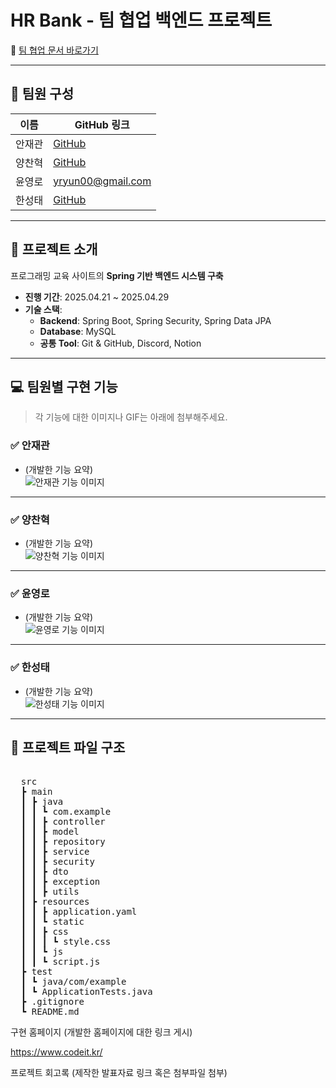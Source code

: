 # HR Bank - 팀 협업 백엔드 프로젝트

📌 [팀 협업 문서 바로가기](링크를_여기에_삽입하세요)

---

## 👥 팀원 구성

| 이름     | GitHub 링크            |
|----------|------------------------|
| 안재관   | [GitHub](https://github.com/kkwan99) |
| 양찬혁   | [GitHub](개인_GitHub_링크) |
| 윤영로   | yryun00@gmail.com |
| 한성태   | [GitHub](개인_GitHub_링크) |

---

## 📝 프로젝트 소개

프로그래밍 교육 사이트의 **Spring 기반 백엔드 시스템 구축**  
- **진행 기간**: 2025.04.21 ~ 2025.04.29  
- **기술 스택**:  
  - **Backend**: Spring Boot, Spring Security, Spring Data JPA  
  - **Database**: MySQL  
  - **공통 Tool**: Git & GitHub, Discord, Notion

---

## 💻 팀원별 구현 기능

> 각 기능에 대한 이미지나 GIF는 아래에 첨부해주세요.

### ✅ 안재관  
- (개발한 기능 요약)  
![안재관 기능 이미지](첨부_이미지_URL)

---

### ✅ 양찬혁  
- (개발한 기능 요약)  
![양찬혁 기능 이미지](첨부_이미지_URL)

---

### ✅ 윤영로  
- (개발한 기능 요약)  
![윤영로 기능 이미지](첨부_이미지_URL)

---

### ✅ 한성태  
- (개발한 기능 요약)  
![한성태 기능 이미지](첨부_이미지_URL)

---

## 📁 프로젝트 파일 구조
<pre> 
  src 
  ┣ main 
  ┃ ┣ java 
  ┃ ┃ ┗ com.example 
  ┃ ┃ ┣ controller 
  ┃ ┃ ┣ model 
  ┃ ┃ ┣ repository 
  ┃ ┃ ┣ service 
  ┃ ┃ ┣ security 
  ┃ ┃ ┣ dto 
  ┃ ┃ ┣ exception 
  ┃ ┃ ┣ utils 
  ┃ ┣ resources 
  ┃ ┃ ┣ application.yaml 
  ┃ ┃ ┗ static 
  ┃ ┃ ┣ css 
  ┃ ┃ ┃ ┗ style.css 
  ┃ ┃ ┗ js 
  ┃ ┃ ┗ script.js 
  ┣ test 
  ┃ ┗ java/com/example 
  ┃ ┗ ApplicationTests.java  
  ┣ .gitignore 
  ┗ README.md 
</pre>

 
구현 홈페이지
(개발한 홈페이지에 대한 링크 게시)

https://www.codeit.kr/

프로젝트 회고록
(제작한 발표자료 링크 혹은 첨부파일 첨부)
